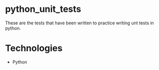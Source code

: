 # python_unit_tests

These are the tests that have been written to practice writing unt tests in python. 

# Technologies

 - Python

